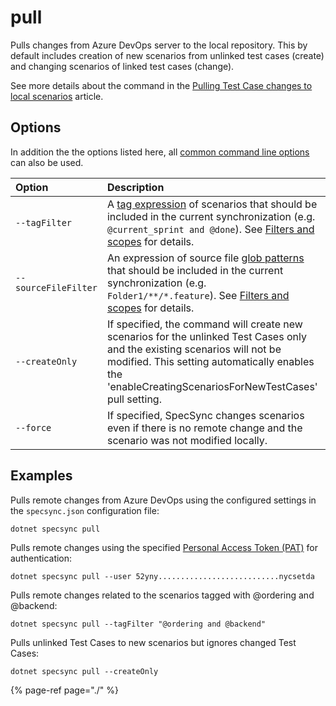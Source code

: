 # pull

Pulls changes from Azure DevOps server to the local repository. This by default includes creation of new scenarios from unlinked test cases \(create\) and changing scenarios of linked test cases \(change\).

See more details about the command in the [Pulling Test Case changes to local scenarios](../../features/pull-features/two-way-synchronization.md) article.

## Options

In addition the the options listed here, all [common command line options](./#common-command-line-options) can also be used.

| Option | Description | Default |
| :--- | :--- | :--- |
| `--tagFilter` | A [tag expression](http://speclink.me/tagexpressions) of scenarios that should be included in the current synchronization \(e.g. `@current_sprint and @done`\). See [Filters and scopes](../../important-concepts/filters-and-scopes.md) for details. | not filtered by tags |
| `--sourceFileFilter` | An expression of source file [glob patterns](https://en.wikipedia.org/wiki/Glob_%28programming%29) that should be included in the current synchronization (e.g. `Folder1/**/*.feature`). See [Filters and scopes](../../important-concepts/filters-and-scopes.md) for details. | not filtered by feature files |
| `--createOnly` | If specified, the command will create new scenarios for the unlinked Test Cases only and the existing scenarios will not be modified. This setting automatically enables the 'enableCreatingScenariosForNewTestCases' pull setting. | false |
| `--force` | If specified, SpecSync changes scenarios even if there is no remote change and the scenario was not modified locally. | false |

## Examples

Pulls remote changes from Azure DevOps using the configured settings in the `specsync.json` configuration file:

```text
dotnet specsync pull
```

Pulls remote changes using the specified [Personal Access Token \(PAT\)](../../features/general-features/tfs-authentication-options.md#vsts-personal-access-tokens) for authentication:

```text
dotnet specsync pull --user 52yny...........................nycsetda
```

Pulls remote changes related to the scenarios tagged with @ordering and @backend:

```text
dotnet specsync pull --tagFilter "@ordering and @backend"
```

Pulls unlinked Test Cases to new scenarios but ignores changed Test Cases:

```text
dotnet specsync pull --createOnly
```

{% page-ref page="./" %}

